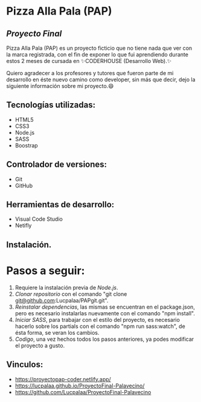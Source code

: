 # Pizza Alla Pala (PAP) 
## _Proyecto Final_

Pizza Alla Pala (PAP) es un proyecto ficticio que no tiene nada que ver con la marca registrada, con el fin de exponer lo que fui aprendiendo durante estos 2 meses de cursada en 
✨CODERHOUSE (Desarrollo Web).✨

Quiero agradecer a los profesores y tutores que fueron parte de mi desarrollo en éste nuevo camino como developer, sin más que decir, dejo la siguiente información sobre mi proyecto.😄

## Tecnologías utilizadas:

- HTML5
- CSS3
- Node.js
- SASS
- Boostrap

## Controlador de versiones:

- Git
- GitHub

## Herramientas de desarrollo:

- Visual Code Studio
- Netifly

## Instalación.

# Pasos a seguir:

1. Requiere la instalación previa de _Node.js_.
2. _Clonar repositorio_ con el comando "git clone git@github.com:Lucpalaa/PAPgit.git".
3. _Reinstalar dependencias_, las mismas se encuentran en el package.json, pero es necesario instalarlas nuevamente con el comando "npm install".
4. _Iniciar SASS_, para trabajar con el estilo del proyecto, es necesario hacerlo sobre los partials con el comando "npm run sass:watch", de ésta forma, se veran los cambios.
5. _Codigo_, una vez hechos todos los pasos anteriores, ya podes modificar el proyecto a gusto.

## Vinculos:

- https://proyectopap-coder.netlify.app/
- https://lucpalaa.github.io/ProyectoFinal-Palavecino/
- https://github.com/Lucpalaa/ProyectoFinal-Palavecino
